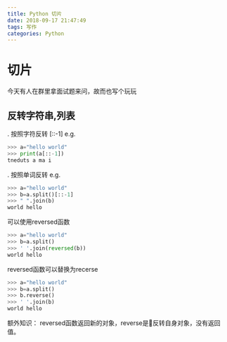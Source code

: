 ```yaml
---
title: Python 切片
date: 2018-09-17 21:47:49
tags: 写作 
categories: Python
---
```


# 切片

今天有人在群里拿面试题来问，故而也写个玩玩

## 反转字符串,列表

. 按照字符反转
[::-1]
e.g.

```python
>>> a="hello world"
>>> print(a[::-1])
tneduts a ma i
```

. 按照单词反转
e.g.

```python
>>> a="hello world"
>>> b=a.split()[::-1]
>>> " ".join(b)
world hello
```

可以使用reversed函数

```python
>>> a="hello world"
>>> b=a.split()
>>> ' '.join(reversed(b))
world hello
```

reversed函数可以替换为recerse

```python
>>> a="hello world"
>>> b=a.split()
>>> b.reverse()
>>> ' '.join(b)
world hello
```

额外知识：
reversed函数返回新的对象，reverse是反转自身对象，没有返回值。
